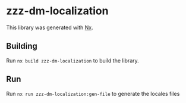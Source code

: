 # zzz-dm-localization

This library was generated with [Nx](https://nx.dev).

## Building

Run `nx build zzz-dm-localization` to build the library.

## Run

Run `nx run zzz-dm-localization:gen-file` to generate the locales files
